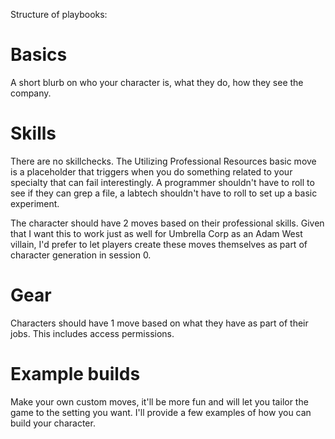 Structure of playbooks:

# Basics

A short blurb on who your character is, what they do, how they see the company.

# Skills

There are no skillchecks. The Utilizing Professional Resources basic move is a
placeholder that triggers when you do something related to your specialty that
can fail interestingly. A programmer shouldn't have to roll to see if they can
grep a file, a labtech shouldn't have to roll to set up a basic experiment.

The character should have 2 moves based on their professional skills. Given that
I want this to work just as well for Umbrella Corp as an Adam West villain, I'd
prefer to let players create these moves themselves as part of character
generation in session 0.

# Gear

Characters should have 1 move based on what they have as part of their jobs.
This includes access permissions.

# Example builds

Make your own custom moves, it'll be more fun and will let you tailor the game
to the setting you want. I'll provide a few examples of how you can build your
character.
